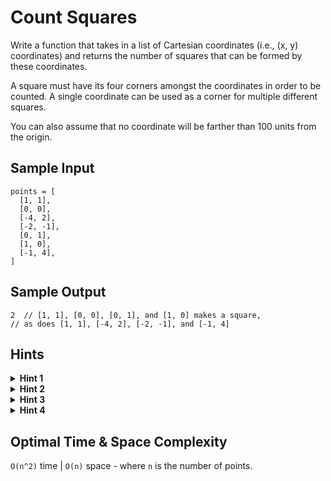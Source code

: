 # Count Squares

Write a function that takes in a list of Cartesian coordinates (i.e., (x, y) coordinates) and returns the number of squares that can be formed by these coordinates.

A square must have its four corners amongst the coordinates in order to be counted. A single coordinate can be used as a corner for multiple different squares.

You can also assume that no coordinate will be farther than 100 units from the origin.

## Sample Input

```plaintext
points = [
  [1, 1],
  [0, 0],
  [-4, 2],
  [-2, -1],
  [0, 1],
  [1, 0],
  [-1, 4],
]
```

## Sample Output

```plaintext
2  // [1, 1], [0, 0], [0, 1], and [1, 0] makes a square,
// as does [1, 1], [-4, 2], [-2, -1], and [-1, 4]
```

## Hints

<details>
<summary><b>Hint 1</b></summary>

Given any two points, there are exactly three pairs of points that would make a square.

</details>

<details>
<summary><b>Hint 2</b></summary>

If two points are assumed to be diagonally across from each other in a square, there is only one pair of points that would complete the square.

</details>

<details>
<summary><b>Hint 3</b></summary>

All four points of a square will always be equidistant from the midpoint.

</details>

<details>
<summary><b>Hint 4</b></summary>

The slopes of the two diagonals of a square are always negative reciprocals of each other.

</details>

## Optimal Time & Space Complexity

`O(n^2)` time | `O(n)` space - where `n` is the number of points.
